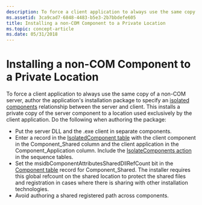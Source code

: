 ```yaml
---
description: To force a client application to always use the same copy of a non-COM server, author the application's installation package to specify an isolated components relationship between the server and client.
ms.assetid: 3ca9cad7-6848-4483-b5e3-2b7bbdefe605
title: Installing a non-COM Component to a Private Location
ms.topic: concept-article
ms.date: 05/31/2018
---
```


# Installing a non-COM Component to a Private Location

To force a client application to always use the same copy of a non-COM server, author the application's installation package to specify an [isolated components](isolated-components.md) relationship between the server and client. This installs a private copy of the server component to a location used exclusively by the client application. Do the following when authoring the package:

-   Put the server DLL and the .exe client in separate components.
-   Enter a record in the [IsolatedComponent table](isolatedcomponent-table.md) with the client component in the Component\_Shared column and the client application in the Component\_Application column. Include the [IsolateComponents action](isolatecomponents-action.md) in the sequence tables.
-   Set the msidbComponentAttributesSharedDllRefCount bit in the [Component table](component-table.md) record for Component\_Shared. The installer requires this global refcount on the shared location to protect the shared files and registration in cases where there is sharing with other installation technologies.
-   Avoid authoring a shared registered path across components.

 

 



